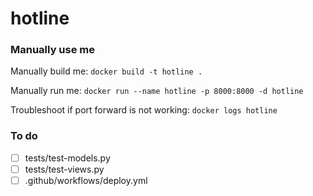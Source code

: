 # hotline

### Manually use me

Manually build me: `docker build -t hotline .`

Manually run me: `docker run --name hotline -p 8000:8000 -d hotline`

Troubleshoot if port forward is not working: `docker logs hotline`

### To do

- [ ] tests/test-models.py
- [ ] tests/test-views.py
- [ ] .github/workflows/deploy.yml